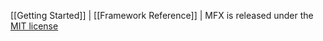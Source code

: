 [[Getting Started]]
|
[[Framework Reference]]
|
MFX is released under the [MIT license](../blob/main/LICENSE)